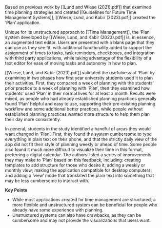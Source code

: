Based on previous work by [[Lund and Wiese (2021).pdf]] that examined time planning strategies and created [[Guidelines for Future Time Management Systems]], [[Wiese, Lund, and Kabir (2023).pdf]] created the ‘Plan’ application.

Unique for its unstructured approach to [[Time Management]], the ‘Plan’ system developed by [[Wiese, Lund, and Kabir (2023).pdf]] is, in essence, an augmented text editor. Users are presented with a blank page that they can use as they see fit, with additional functionality added to support the assignment of times to tasks, task reminders, checkboxes, and integration with third party applications, while taking advantage of the flexibility of a text editor for ease of moving tasks and autonomy in how to plan.

[[Wiese, Lund, and Kabir (2023).pdf]] validated the usefulness of ‘Plan’ by examining in two phases how first year university students used it to plan their activities. First, they compared a week of planning with the students’ prior practice to a week of planning with ‘Plan’, then they examined how students’ used ‘Plan’ in their normal lives for at least a month. Results were mixed, as people who had already established planning practices generally found ‘Plan’ helpful and easy to use, supporting their pre-existing planning workflow and some additional better practices, while people without established planning practices wanted more structure to help them plan their day more consistently.

In general, students in the study identified a handful of areas they would want changed in ‘Plan’. First, they found the system cumbersome to type everything in plain text on their phone, and that the strictly daily view of the app did not fit their style of planning weekly or ahead of time. Some people also found it much more difficult to visualize their time in this format, preferring a digital calendar. The authors listed a series of improvements they may make to ‘Plan’ based on this feedback, including: creating templates to add structure for those who desire it; adding a weekly or monthly view; making the application compatible for desktop computers; and adding a ‘view’ mode that translated the plain text into something that may be less cumbersome to interact with.

**Key Points**
- While most applications created for time management are structured, a more flexible and unstructured system can be beneficial for people who already have some experience with planning.
- Unstructured systems can also have drawbacks, as they can be cumbersome and may not provide the visualizations that users want.